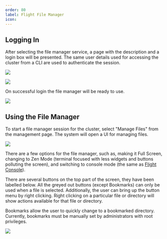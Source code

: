 ```yaml
---
order: 80
label: Flight File Manager
icon:
---
```


## Logging In

After selecting the file manager service, a page with the description and a login box will be presented. The same user details used for accessing the cluster from a CLI are used to authenticate the session.

![](/images/flight_web_filemanager_login.png)

![](/images/flight_web_login.png)

On successful login the file manager will be ready to use.

![](/images/flight_web_filemanager_ready.png)

## Using the File Manager

To start a file manager session for the cluster, select "Manage Files" from the management page. The system will open a UI for managing files.

![](/images/flight_web_filemanager_files.png)

There are a few options for the file manager, such as, making it Full Screen, changing to Zen Mode (terminal focused with less widgets and buttons polluting the screen), and switching to console mode (the same as [Flight Console](/USE/working_with_web_suite/flight_console.md)).

There are several buttons on the top part of the screen, they have been labelled below. All the greyed out buttons (except Bookmarks) can only be used when a file is selected. Additionally, the user can bring up the button menu by right clicking. Right clicking on a particular file or directory will show actions available for that file or directory.

Bookmarks allow the user to quickly change to a bookmarked directory. Currently, bookmarks must be manually set by administrators with root privileges. 


![](/images/flight_web_filemanager_buttons.png)